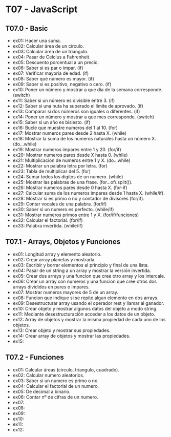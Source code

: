 # T07 - JavaScript

## T07.0 - Basic
* ex01: Hacer una suma.
* ex02: Calcular área de un círculo.
* ex03: Calcular área de un triangulo.
* ex04: Pasar de Celcius a Fahrenheit.
* ex05: Descuento porcentual a un precio.
* ex06: Saber si es par o impar. (if)
* ex07: Verificar mayoria de edad. (if)
* ex08: Saber qué número es mayor. (if)
* ex09: Saber si es positivo, negativo o cero. (if)
* ex10: Poner un número y mostrar a que día de la semana corresponde. (switch)
* ex11: Saber si un número es divisible entre 3. (if)
* ex12: Saber si una nuta ha superado el limite de aprovado. (if)
* ex13: Comparar si dos números son iguales o diferentes. (if)
* ex14: Poner un número y mostrar a que mes corresponde. (switch)
* ex15: Saber si un año es bisiesto. (if)
* ex16: Bucle que muestre numeros del 1 al 10. (for)
* ex17: Mostrar numeros pares desde 2 hasta X. (while)
* ex18: Mostrar la suma de los numeros naturales hasta un número X. (do...while)
* ex19: Mostrar numeros impares entre 1 y 20. (for/if)
* ex20: Mostrar numeros pares desde X hasta 0. (while)
* ex21: Multiplicacion de numeros entre 1 y X. (do...while)
* ex22: Mostrar un palabra letra por letra. (for)
* ex23: Tabla de multiplicar del 5. (for)
* ex24: Sumar todos los digitos de un numero. (while)
* ex25: Mostrar las palabras de una frase. (for...of/.split()).
* ex26: Mostrar numeros pares desde 0 hasta X. (for-if)
* ex27: Calcular suma de los numeros impares desde 1 hasta X. (while/if).
* ex28: Mostrar si es primo o no y contador de divisores (for/if).
* ex29: Contar vocales de una palabra. (for/if)
* ex30: Saber si un numero es perfecto. (while/if)
* ex31: Mostrar numeros primos entre 1 y X. (for/if/funciones)
* ex32: Calcular el factorial. (for/if)
* ex33: Palabra invertida. (while/if)


## T07.1 - Arrays, Objetos y Funciones
* ex01: Longitud array y elemento aleatorio.
* ex02: Crear array planetas y mostrarla. 
* ex03: Escribir y borrar elementos al principio y final de una lista.
* ex04: Pasar de un string a un array y mostrar la versión invertida.  
* ex05: Crear dos arrays y una funcion que cree otro array y los intercale.
* ex06: Crear un array con numeros y una funcion que cree otros dos arrays divididos en pares o impares.
* ex07: Mostrar numeros mayores de 5 de un array.
* ex08: Funcion que indique si se repite algun elemento en dos arrays.
* ex09: Desestructurar array usando el operador rest y llamar al ganador.
* ex10: Crear objeto y mostrar algunos datos del objeto a modo string.
* ex11: Mediante desestructuración acceder a los datos de un objeto.
* ex12: Array de objetos y mostrar la misma propiedad de cada uno de los objetos.
* ex13: Crear objeto y mostrar sus propiedades.
* ex14: Crear array de objetos y mostrar las propiedades.
* ex15: 

## T07.2 - Funciones
* ex01: Calcular áreas (circulo, triangulo, cuadrado).
* ex02: Calcular numero aleatorios.
* ex03: Saber si un numero es primo o no.
* ex04: Calcular el factorial de un numero.
* ex05: De decimal a binario.
* ex06: Contar nº de cifras de un numero.
* ex07: 
* ex08: 
* ex09: 
* ex10: 
* ex11: 
* ex12: 
